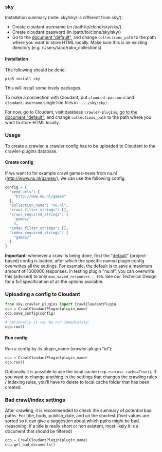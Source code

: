### sky

Installation summary (note: sky/sky/ is different from sky/):

- Create cloudant.username (in /path/to/clone/sky/sky/)
- Create cloudant.password (in /path/to/clone/sky/sky/)
- Go to the [document "default"](https://835ea05b-d4b0-4210-a9f7-f838266e65d0-bluemix.cloudant.com/dashboard.html#database/crawler-plugins/default), and change `collections_path` to the path where you want to store HTML locally. Make sure this is an existing directory (e.g. /Users/taco/rabo_collections)

#### Installation

The following should be done:

```python
pip3 install sky
```

This will install some lovely packages.

To make a connection with Cloudant, put `cloudant.password` and `cloudant.username` single line files in `..../sky/sky/.` 

For now, go to Cloudant, visit database `crawler-plugins`, [go to the document "default"](https://835ea05b-d4b0-4210-a9f7-f838266e65d0-bluemix.cloudant.com/dashboard.html#database/crawler-plugins/default), and change `collections_path` to the path where you want to store HTML locally.

### Usage

To create a crawler, a crawler config has to be uploaded to Cloudant to the crawler-plugins database. 

#### Create config

If we want to for example crawl games-news from nu.nl (http://www.nu.nl/games/), we can use the following config:

```python
config = {
  "seed_urls": [
    "http://www.nu.nl/games"
  ],
  "collection_name": "nu.nl",
  "crawl_filter_strings": [],
  "crawl_required_strings": [
    'games/'
    ],
  "index_filter_strings": [],
  "index_required_strings": [
    "games/"
  ]
}
```

**Important**: whenever a crawl is being done, first the "[default](https://835ea05b-d4b0-4210-a9f7-f838266e65d0-bluemix.cloudant.com/dashboard.html#database/crawler-plugins/default)" (project-based) config is loaded, after which the specific named plugin config overwrites all the settings. For example, the default is to save a maximum amount of 1000000 responses. In testing plugin "nu.nl", you can overwrite this (advised) to only `max_saved_responses : 100`. See our Technical Design for a full specification of all the options available.

### Uploading a config to Cloudant

```python
from sky.crawler_plugins import CrawlCloudantPlugin
ccp = CrawlCloudantPlugin(plugin_name)
ccp.save_config(config)

# optionally it can be run immediately:
ccp.run()
```

#### Run config

Run a config by its plugin_name (crawler-plugin "id"):

```python
ccp = CrawlCloudantPlugin(plugin_name)
ccp.run()
```

Optionally it is possible to use the local cache (`ccp.run(use_cache=True)`). If you want to change anything in the settings that changes the crawling rules / indexing rules, you'll have to delete to local cache folder that has been created.

### Bad crawl/index settings

After crawling, it is recommended to check the summary of potential bad paths. For title, body, publish_date, and url the shortest (five) values are sorted so it can give a suggestion about which paths might be bad. (reasoning: if a title is really short or non existent, most likely it is a document that should be filtered)

```python
ccp = CrawlCloudantPlugin(plugin_name)
ccp.get_bad_documents()
```